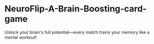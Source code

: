 # NeuroFlip-A-Brain-Boosting-card-game
Unlock your brain's full potential—every match trains your memory like a mental workout!

